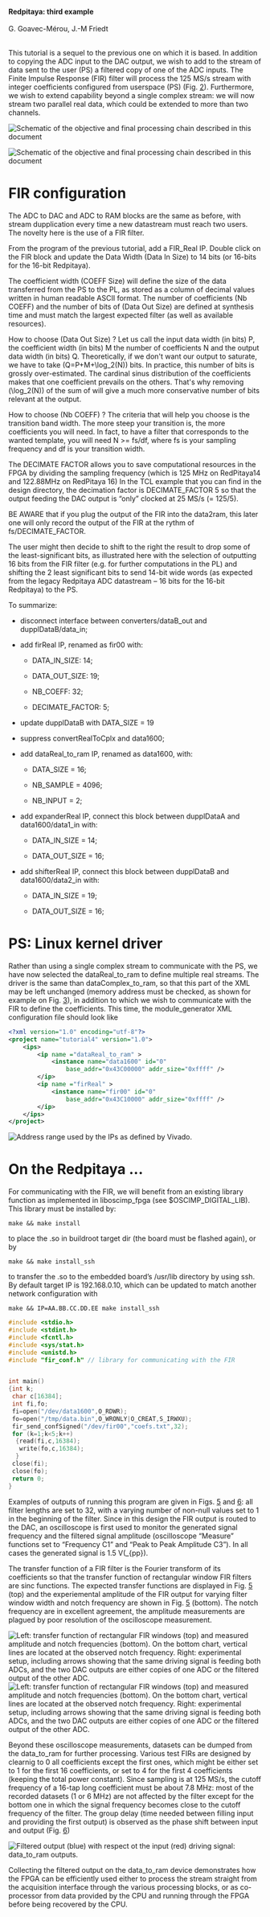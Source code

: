 <span>**Redpitaya: third example**</span>  
   
G. Goavec-Mérou, J.-M Friedt  
   

This tutorial is a sequel to the previous one on which it is based. In
addition to copying the ADC input to the DAC output, we wish to add to
the stream of data sent to the user (PS) a filtered copy of one of the
ADC inputs. The Finite Impulse Response (FIR) filter will process the
125 MS/s stream with integer coefficients configured from userspace (PS)
(Fig. [2](#fin)). Furthermore, we wish to extend capability beyond a
single complex stream: we will now stream two parallel real data, which
could be extended to more than two channels.

![Schematic of the objective and final processing chain described in
this document<span label="fin"></span>](figures/structs.png)

![Schematic of the objective and final processing chain described in
this
document<span label="fin"></span>](figures/combinedADC_DAC_data2ram_FIR.png)

# FIR configuration

The ADC to DAC and ADC to RAM blocks are the same as before, with stream
dupplication every time a new datastream must reach two users. The
novelty here is the use of a FIR filter.

From the program of the previous tutorial, add a FIR_Real IP. Double click
on the FIR block and update the Data Width (<span>Data In Size</span>) to
14 bits (or 16-bits for the 16-bit Redpitaya).

The coefficient width (<span>COEFF Size</span>) will define the
size of the data transferred from the PS to the PL, as stored as a
column of decimal values written in human readable ASCII format. The
number of coefficients (<span>Nb COEFF</span>) and the number of bits of
(<span>Data Out Size</span>) are defined at synthesis time and must match
the largest expected filter (as well as available resources).

How to choose (<span>Data Out Size</span>) ? Let us call the input data width
(in bits) P, the coefficient width (in bits) M the number of coefficients N and the output data width (in bits) Q.
Theoretically, if we don't want our output to saturate, we have to take \(Q=P+M+\log_2(N)\) bits.
In practice, this number of bits is grossly over-estimated. The cardinal sinus distribution of the
coefficients makes that one coefficient prevails on the others. That's why removing \(\log_2(N)\)
of the sum of will give a much more conservative number of bits relevant at the output.

How to choose (<span>Nb COEFF</span>) ? The criteria that will help you choose is the transition band width.
The more steep your transition is, the more coefficients you will need. In fact, to have a filter that
corresponds to the wanted template, you will need N >= fs/df, where fs is your sampling frequency and
df is your transition width.

The DECIMATE FACTOR allows you to save computational resources in the FPGA by dividing the sampling frequency
(which is 125 MHz on RedPitaya14 and 122.88MHz on RedPitaya 16)
In the TCL example that you can find in the <span>design</span> directory,
the decimation factor is <span>DECIMATE\_FACTOR 5</span> so that the
output feeding the DAC output is “only” clocked at 25 MS/s (= 125/5).

BE AWARE that if you plug the output of the FIR into the data2ram, this later one will only record the output of the FIR
at the rythm of fs/DECIMATE_FACTOR. 

The user might then decide to shift to the right the result to drop some
of the least-significant bits, as illustrated here with the selection of
outputting 16 bits from the FIR filter (e.g. for further computations in
the PL) and shifting the 2 least significant bits to send 14-bit wide
words (as expected from the legacy Redpitaya ADC datastream – 16 bits
for the 16-bit Redpitaya) to the PS.

To summarize:

  - disconnect interface between <span>converters/dataB\_out</span> and
    <span>dupplDataB/data\_in</span>;

  - add <span>firReal</span> IP, renamed as <span>fir00</span> with:
    
      - <span>DATA\_IN\_SIZE</span>: 14;
    
      - <span>DATA\_OUT\_SIZE</span>: 19;
    
      - <span>NB\_COEFF</span>: 32;
    
      - <span>DECIMATE\_FACTOR</span>: 5;

  - update dupplDataB with <span>DATA\_SIZE</span> = 19

  - suppress <span>convertRealToCplx</span> and <span>data1600</span>;

  - add <span>dataReal\_to\_ram</span> IP, renamed as
    <span>data1600</span>, with:
    
      - <span>DATA\_SIZE</span> = 16;
    
      - <span>NB\_SAMPLE</span> = 4096;
    
      - <span>NB\_INPUT</span> = 2;

  - add <span>expanderReal</span> IP, connect this block between
    <span>dupplDataA</span> and <span>data1600/data1\_in</span> with:
    
      - <span>DATA\_IN\_SIZE</span> = 14;
    
      - <span>DATA\_OUT\_SIZE</span> = 16;

  - add <span>shifterReal</span> IP, connect this block between
    <span>dupplDataB</span> and <span>data1600/data2\_in</span> with:
    
      - <span>DATA\_IN\_SIZE</span> = 19;
    
      - <span>DATA\_OUT\_SIZE</span> = 16;

# PS: Linux kernel driver

Rather than using a single complex stream to communicate with the PS, we
have now selected the <span>dataReal\_to\_ram</span> to define multiple
real streams. The driver is the same than
<span>dataComplex\_to\_ram</span>, so that this part of the XML may be
left unchanged (memory address must be checked, as shown for example on
Fig. [3](#addr)), in addition to which we wish to communicate with the
FIR to define the coefficients. This time, the
<span>module\_generator</span> XML configuration file should look like

``` xml
<?xml version="1.0" encoding="utf-8"?>
<project name="tutorial4" version="1.0">
	<ips>
		<ip name ="dataReal_to_ram" >
			<instance name="data1600" id="0"
				base_addr="0x43C00000" addr_size="0xffff" />
		</ip>
		<ip name ="firReal" >
			<instance name="fir00" id="0"
				base_addr="0x43C10000" addr_size="0xffff" />
		</ip>
	</ips>
</project>
```

![Address range used by the IPs as defined by
Vivado.<span label="addr"></span>](figures/address.png)

# On the Redpitaya ...

For communicating with the FIR, we will benefit from an existing library
function as implemented in <span>liboscimp\_fpga</span> (see
$OSCIMP\_DIGITAL\_LIB). This library must be installed by:

    make && make install

to place the .so in <span>buildroot</span> <span>target</span> dir (the
board must be flashed again), or by

    make && make install_ssh

to transfer the .so to the embedded board’s <span>/usr/lib</span>
directory by using <span> ssh</span>. By default target IP is
192.168.0.10, which can be updated to match another network
configuration with

    make && IP=AA.BB.CC.DD.EE make install_ssh

``` c
#include <stdio.h>
#include <stdint.h>
#include <fcntl.h>
#include <sys/stat.h>
#include <unistd.h>
#include "fir_conf.h" // library for communicating with the FIR


int main()
{int k;
 char c[16384];
 int fi,fo;
 fi=open("/dev/data1600",O_RDWR);
 fo=open("/tmp/data.bin",O_WRONLY|O_CREAT,S_IRWXU);
 fir_send_confSigned("/dev/fir00","coefs.txt",32);
 for (k=1;k<5;k++)
  {read(fi,c,16384);
   write(fo,c,16384);
  }
 close(fi);
 close(fo);
 return 0;
}
```

Examples of outputs of running this program are given in Figs.
[5](#fir1) and [6](#fir2): all filter lengths are set to 32, with a
varying number of non-null values set to 1 in the beginning of the
filter. Since in this design the FIR output is routed to the DAC, an
oscilloscope is first used to monitor the generated signal frequency and
the filtered signal amplitude (oscilloscope “Measure” functions set to
“Frequency C1” and “Peak to Peak Amplitude C3”). In all cases the
generated signal is 1.5 V\(_{pp}\).

The transfer function of a FIR filter is the Fourier transform of its
coefficients so that the transfer function of rectangular window FIR
filters are sinc functions. The expected transfer functions are
displayed in Fig. [5](#fir1) (top) and the experiemental amplitude of
the FIR output for varying filter window width and notch frequency are
shown in Fig. [5](#fir1) (bottom). The notch frequency are in excellent
agreement, the amplitude measurements are plagued by poor resolution of
the oscilloscope measurement.

![Left: transfer function of rectangular FIR windows (top) and measured
amplitude and notch frequencies (bottom). On the bottom chart, vertical
lines are located at the observed notch frequency. Right: experimental
setup, including arrows showing that the same driving signal is feeding
both ADCs, and the two DAC outputs are either copies of one ADC or the
filtered output of the other
ADC.<span label="fir1"></span>](results/model.png) ![Left: transfer
function of rectangular FIR windows (top) and measured amplitude and
notch frequencies (bottom). On the bottom chart, vertical lines are
located at the observed notch frequency. Right: experimental setup,
including arrows showing that the same driving signal is feeding both
ADCs, and the two DAC outputs are either copies of one ADC or the
filtered output of the other
ADC.<span label="fir1"></span>](results/DSC_0368_3ann.JPG)

Beyond these oscilloscope measurements, datasets can be dumped from the
<span>data\_to\_ram</span> for further processing. Various test FIRs are
designed by clearnig to 0 all coefficients except the first ones, which
might be either set to 1 for the first 16 coefficients, or set to 4 for
the first 4 coefficients (keeping the total power constant). Since
sampling is at 125 MS/s, the cutoff frequency of a 16-tap long
coefficient must be about 7.8 MHz: most of the recorded datasets (1 or
6 MHz) are not affected by the filter except for the bottom one in
which the signal frequency becomes close to the cutoff frequency of the
filter. The group delay (time needed between filling input and providing
the first output) is observed as the phase shift between input and
output (Fig. [6](#fir2))

![Filtered output (blue) with respect ot the input (red) driving signal:
<span>data\_to\_ram</span>
outputs.<span label="fir2"></span>](figures/mesures.png)

Collecting the filtered output on the <span>data\_to\_ram</span> device
demonstrates how the FPGA can be efficiently used either to process the
stream straight from the acquisition interface through the various
processing blocks, or as co-processor from data provided by the CPU and
running through the FPGA before being recovered by the CPU.
